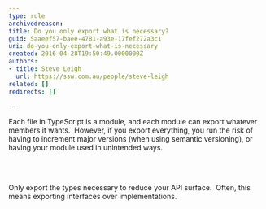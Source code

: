 ```yaml
---
type: rule
archivedreason: 
title: Do you only export what is necessary?
guid: 5aaeef57-baee-4781-a93e-17fef272a3c1
uri: do-you-only-export-what-is-necessary
created: 2016-04-28T19:50:49.0000000Z
authors:
- title: Steve Leigh
  url: https://ssw.com.au/people/steve-leigh
related: []
redirects: []

---
```



<p>Each file in TypeScript is a module, and each module can export whatever members it wants.&#160; However, if you export everything, you run the risk of having to increment major versions (when using semantic versioning), or having your module used in unintended ways. </p>
<br><excerpt class='endintro'></excerpt><br>
<p>​​Only export the types necessary to reduce your API surface.&#160; Often, this means exporting interfaces over implementations.</p>


